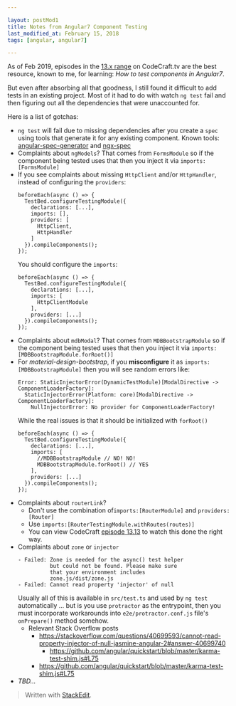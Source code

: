 ```yaml
---  

layout: postMod1
title: Notes from Angular7 Component Testing
last_modified_at: February 15, 2018
tags: [angular, angular7]  

--- 
```


As of Feb 2019, episodes in the [13.x range](https://codecraft.tv/courses/angular/unit-testing/angular-test-bed/) on CodeCraft.tv are the best resource, known to me, for learning: *How to test components in Angular7*.

But even after absorbing all that goodness, I still found it difficult to add tests in an existing project. Most of it had to do with watch `ng test` fail and then figuring out all the dependencies that were unaccounted for.

Here is a list of gotchas:

* `ng test` will fail due to missing dependencies after you create a `spec` using tools that generate it for any existing component. Known tools: [angular-spec-generator](https://www.npmjs.com/package/angular-spec-generator) and [ngx-spec](https://github.com/smnbbrv/ngx-spec)
* Complaints about `ngModels`? That comes from `FormsModule` so if the component being tested uses that then you inject it via `imports: [FormsModule]`
* If you see complaints about missing `HttpClient` and/or `HttpHandler`, instead of configuring the `providers`:
	```
	beforeEach(async () => {
      TestBed.configureTestingModule({
        declarations: [...],
        imports: [],
        providers: [
          HttpClient,
          HttpHandler
        ]
      }).compileComponents();
    });
	```
	You should configure the `imports`:
	```
	beforeEach(async () => {
      TestBed.configureTestingModule({
        declarations: [...],
        imports: [
          HttpClientModule
        ],
        providers: [...]
      }).compileComponents();
    });
	```
* Complaints about `mdbModal`? That comes from `MDBBootstrapModule` so if the component being tested uses that then you inject it via `imports: [MDBBootstrapModule.forRoot()]`
 * For *material-design-bootstrap*, if you **misconfigure** it as `imports:[MDBBootstrapModule]` then you will see random errors like:
	```
    Error: StaticInjectorError(DynamicTestModule)[ModalDirective -> ComponentLoaderFactory]: 
      StaticInjectorError(Platform: core)[ModalDirective -> ComponentLoaderFactory]: 
        NullInjectorError: No provider for ComponentLoaderFactory!
	```
	While the real issues is that it should be initialized with `forRoot()`
	```
	beforeEach(async () => {
      TestBed.configureTestingModule({
        declarations: [...],
        imports: [
          //MDBBootstrapModule // NO! NO!
          MDBBootstrapModule.forRoot() // YES
        ],
        providers: [...]
      }).compileComponents();
    });
	```
* Complaints about `routerLink`?
	* Don't use the combination of`imports:[RouterModule]` and `providers:[Router]`
	* Use `imports:[RouterTestingModule.withRoutes(routes)]`
	* You can view CodeCraft [episode 13.13](https://codecraft.tv/courses/angular/unit-testing/routing/) to watch this done the right way.
* Complaints about `zone` or `injector`
    ```
    - Failed: Zone is needed for the async() test helper
              but could not be found. Please make sure
              that your environment includes
              zone.js/dist/zone.js
    - Failed: Cannot read property 'injector' of null
    ```
    Usually all of this is available in `src/test.ts` and used by `ng test` automatically ... but is you use `protractor` as the entrypoint, then you must incorporate workarounds into `e2e/protractor.conf.js` file's `onPrepare()` method somehow.
    * Relevant Stack Overflow posts
	    * https://stackoverflow.com/questions/40699593/cannot-read-property-injector-of-null-jasmine-angular-2#answer-40699740
		    * https://github.com/angular/quickstart/blob/master/karma-test-shim.js#L75
	    * https://github.com/angular/quickstart/blob/master/karma-test-shim.js#L75
* *TBD...*

> Written with  [StackEdit](https://stackedit.io/).

<!--stackedit_data:
eyJoaXN0b3J5IjpbLTkzOTAwMjgzNiwtNzEwODg3NjU4LC0xNj
Q5ODY0NzFdfQ==
-->